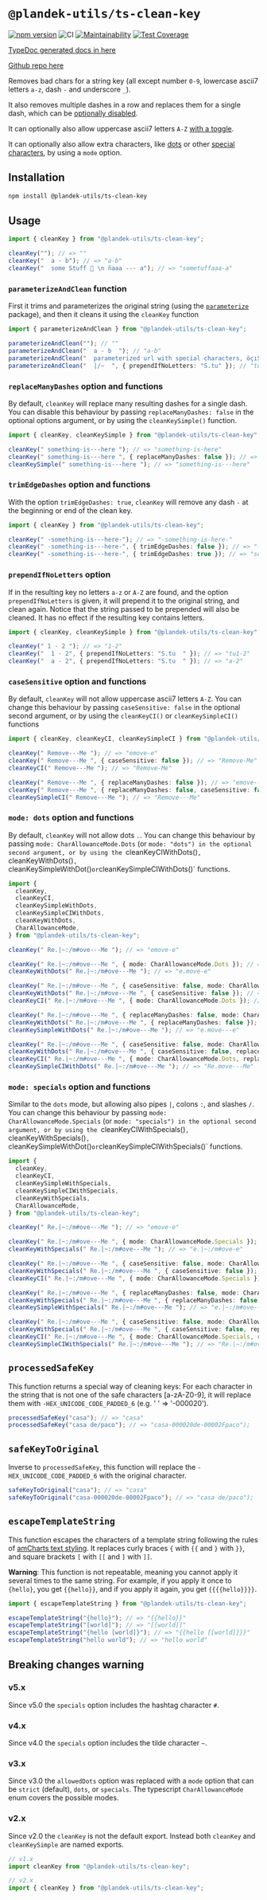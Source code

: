 # `@plandek-utils/ts-clean-key`

[![npm version](https://badge.fury.io/js/%40plandek-utils%2Fts-clean-key.svg)](https://badge.fury.io/js/%40plandek-utils%2Fts-clean-key)
![CI](https://github.com/github/plandek-utils/ts-clean-key/workflows/ci-master.yml/badge.svg)
[![Maintainability](https://api.codeclimate.com/v1/badges/0a2ee0323272ad4910b5/maintainability)](https://codeclimate.com/github/plandek-utils/ts-clean-key/maintainability)
[![Test Coverage](https://api.codeclimate.com/v1/badges/0a2ee0323272ad4910b5/test_coverage)](https://codeclimate.com/github/plandek-utils/ts-clean-key/test_coverage)

[TypeDoc generated docs in here](https://plandek-utils.github.io/ts-clean-key)

[Github repo here](https://github.com/plandek-utils/ts-clean-key)

Removes bad chars for a string key (all except number `0-9`, lowercase ascii7 letters `a-z`, dash `-` and underscore `_`).

It also removes multiple dashes in a row and replaces them for a single dash, which can be [optionally disabled](#replacemanydashes-option-and-functions).

It can optionally also allow uppercase ascii7 letters `A-Z` [with a toggle](#casesensitive-option-and-functions).

It can optionally also allow extra characters, like [dots](#mode-dots-option-and-functions) or other [special characters](#mode-specials-option-and-functions), by using a `mode` option.

## Installation

```bash
npm install @plandek-utils/ts-clean-key
```

## Usage

```typescript
import { cleanKey } from "@plandek-utils/ts-clean-key";

cleanKey(""); // => ""
cleanKey("  a - b"); // => "a-b"
cleanKey("  some Stuff 🚀 \n ñaaa --- a"); // => "sometuffaaa-a"
```

### `parameterizeAndClean` function

First it trims and parameterizes the original string (using the [`parameterize`](https://www.npmjs.com/package/parameterize) package), and then it cleans it using the `cleanKey` function

```typescript
import { parameterizeAndClean } from "@plandek-utils/ts-clean-key";

parameterizeAndClean(""); // ""
parameterizeAndClean("  a - b  "); // "a-b"
parameterizeAndClean("  parameterized url with special characters, öçıŞÇ  "); // "parameterized-url-with-special-characters-ocisc"
parameterizeAndClean("  |/~  ", { prependIfNoLetters: "S.tu" }); // "tu"
```

### `replaceManyDashes` option and functions

By default, `cleanKey` will replace many resulting dashes for a single dash. You can disable this behaviour by passing `replaceManyDashes: false` in the optional options argument, or by using the `cleanKeySimple()` function.

```typescript
import { cleanKey, cleanKeySimple } from "@plandek-utils/ts-clean-key";

cleanKey(" something-is---here "); // => "something-is-here"
cleanKey(" something-is---here ", { replaceManyDashes: false }); // => "something-is---here"
cleanKeySimple(" something-is---here "); // => "something-is---here"
```

### `trimEdgeDashes` option and functions

With the option `trimEdgeDashes: true`, `cleanKey` will remove any dash `-` at the beginning or end of the clean key.

```typescript
import { cleanKey } from "@plandek-utils/ts-clean-key";

cleanKey(" -something-is---here-"); // => "-something-is-here-"
cleanKey(" -something-is---here-", { trimEdgeDashes: false }); // => "-something-is-here-"
cleanKey(" -something-is---here-", { trimEdgeDashes: true }); // => "something-is-here"
```

### `prependIfNoLetters` option

If in the resulting key no letters `a-z` or `A-Z` are found, and the option `prependIfNoLetters` is given, it will prepend it to the original string, and clean again. Notice that the string passed to be prepended will also be cleaned. It has no effect if the resulting key contains letters.

```typescript
import { cleanKey, cleanKeySimple } from "@plandek-utils/ts-clean-key";

cleanKey(" 1 - 2 "); // => "1-2"
cleanKey("  1 - 2", { prependIfNoLetters: "S.tu  " }); // => "tu1-2"
cleanKey("  a - 2", { prependIfNoLetters: "S.tu  " }); // => "a-2"
```

### `caseSensitive` option and functions

By default, `cleanKey` will not allow uppercase ascii7 letters `A-Z`. You can change this behaviour by passing `caseSensitive: false` in the optional second argument, or by using the `cleanKeyCI()` or `cleanKeySimpleCI()` functions

```typescript
import { cleanKey, cleanKeyCI, cleanKeySimpleCI } from "@plandek-utils/ts-clean-key";

cleanKey(" Remove---Me "); // => "emove-e"
cleanKey(" Remove---Me ", { caseSensitive: false }); // => "Remove-Me"
cleanKeyCI(" Remove---Me "); // => "Remove-Me"

cleanKey(" Remove---Me ", { replaceManyDashes: false }); // => "emove---e"
cleanKey(" Remove---Me ", { replaceManyDashes: false, caseSensitive: false }); // => "Remove---Me"
cleanKeySimpleCI(" Remove---Me "); // => "Remove---Me"
```

### `mode: dots` option and functions

By default, `cleanKey` will not allow dots `.`. You can change this behaviour by passing `mode: CharAllowanceMode.Dots` (or `mode: "dots") in the optional second argument, or by using the `cleanKeyCIWithDots()`, `cleanKeyWithDots()`, `cleanKeySimpleWithDot()`or`cleanKeySimpleCIWithDots()` functions.

```typescript
import {
  cleanKey,
  cleanKeyCI,
  cleanKeySimpleWithDots,
  cleanKeySimpleCIWithDots,
  cleanKeyWithDots,
  CharAllowanceMode,
} from "@plandek-utils/ts-clean-key";

cleanKey(" Re.|~:/m#ove---Me "); // => "emove-e"

cleanKey(" Re.|~:/m#ove---Me ", { mode: CharAllowanceMode.Dots }); // => "e.move-e"
cleanKeyWithDots(" Re.|~:/m#ove---Me "); // => "e.move-e"

cleanKey(" Re.|~:/m#ove---Me ", { caseSensitive: false, mode: CharAllowanceMode.Dots }); // => "Re.move-Me"
cleanKeyWithDots(" Re.|~:/m#ove---Me ", { caseSensitive: false }); // => "Re.move-Me"
cleanKeyCI(" Re.|~:/m#ove---Me ", { mode: CharAllowanceMode.Dots }); // => "Re.move-Me"

cleanKey(" Re.|~:/m#ove---Me ", { replaceManyDashes: false, mode: CharAllowanceMode.Dots }); // => "e.move---e"
cleanKeyWithDots(" Re.|~:/m#ove---Me ", { replaceManyDashes: false }); // => "e.move---e"
cleanKeySimpleWithDots(" Re.|~:/m#ove---Me "); // => "e.move---e"

cleanKey(" Re.|~:/m#ove---Me ", { caseSensitive: false, mode: CharAllowanceMode.Dots, replaceManyDashes: false }); // => "Re.move---Me"
cleanKeyWithDots(" Re.|~:/m#ove---Me ", { caseSensitive: false, replaceManyDashes: false }); // => "Re.move---Me"
cleanKeyCI(" Re.|~:/m#ove---Me ", { mode: CharAllowanceMode.Dots, replaceManyDashes: false }); // => "Re.move---Me"
cleanKeySimpleCIWithDots(" Re.|~:/m#ove---Me "); // => "Re.move---Me"
```

### `mode: specials` option and functions

Similar to the `dots` mode, but allowing also pipes `|`, colons `:`, and slashes `/`.
You can change this behaviour by passing `mode: CharAllowanceMode.Specials` (or `mode: "specials") in the optional second argument, or by using the `cleanKeyCIWithSpecials()`, `cleanKeyWithSpecials()`, `cleanKeySimpleWithDot()`or`cleanKeySimpleCIWithSpecials()` functions.

```typescript
import {
  cleanKey,
  cleanKeyCI,
  cleanKeySimpleWithSpecials,
  cleanKeySimpleCIWithSpecials,
  cleanKeyWithSpecials,
  CharAllowanceMode,
} from "@plandek-utils/ts-clean-key";

cleanKey(" Re.|~:/m#ove---Me "); // => "emove-e"

cleanKey(" Re.|~:/m#ove---Me ", { mode: CharAllowanceMode.Specials }); // => "e.|~:/m#ove-e"
cleanKeyWithSpecials(" Re.|~:/m#ove---Me "); // => "e.|~:/m#ove-e"

cleanKey(" Re.|~:/m#ove---Me ", { caseSensitive: false, mode: CharAllowanceMode.Specials }); // => "Re.|~:/m#ove-Me"
cleanKeyWithSpecials(" Re.|~:/m#ove---Me ", { caseSensitive: false }); // => "Re.|~:/m#ove-Me"
cleanKeyCI(" Re.|~:/m#ove---Me ", { mode: CharAllowanceMode.Specials }); // => "Re.|~:/m#ove-Me"

cleanKey(" Re.|~:/m#ove---Me ", { replaceManyDashes: false, mode: CharAllowanceMode.Specials }); // => "e.|~:/m#ove---e"
cleanKeyWithSpecials(" Re.|~:/m#ove---Me ", { replaceManyDashes: false }); // => "e.|~:/m#ove---e"
cleanKeySimpleWithSpecials(" Re.|~:/m#ove---Me "); // => "e.|~:/m#ove---e"

cleanKey(" Re.|~:/m#ove---Me ", { caseSensitive: false, mode: CharAllowanceMode.Specials, replaceManyDashes: false }); // => "Re.|~:/m#ove---Me"
cleanKeyWithSpecials(" Re.|~:/m#ove---Me ", { caseSensitive: false, replaceManyDashes: false }); // => "Re.|~:/m#ove---Me"
cleanKeyCI(" Re.|~:/m#ove---Me ", { mode: CharAllowanceMode.Specials, replaceManyDashes: false }); // => "Re.|~:/m#ove---Me"
cleanKeySimpleCIWithSpecials(" Re.|~:/m#ove---Me "); // => "Re.|~:/m#ove---Me"
```

## `processedSafeKey`

This function returns a special way of cleaning keys: For each character in the string that is not one of the safe characters [a-zA-Z0-9], it will replace them with `-HEX_UNICODE_CODE_PADDED_6` (e.g. ' ' => '-000020').

```typescript
processedSafeKey("casa"); // => "casa"
processedSafeKey("casa de/paco"); // => "casa-000020de-00002Fpaco");
```

## `safeKeyToOriginal`

Inverse to `processedSafeKey`, this function will replace the `-HEX_UNICODE_CODE_PADDED_6` with the original character.

```typescript
safeKeyToOriginal("casa"); // => "casa"
safeKeyToOriginal("casa-000020de-00002Fpaco"); // => "casa de/paco");
```

## `escapeTemplateString`

This function escapes the characters of a template string following the rules of [amCharts text styling](https://www.amcharts.com/docs/v5/concepts/formatters/text-styling/#Escaping). It replaces curly braces `{` with `{{` and `}` with `}}`, and square brackets `[` with `[[` and `]` with `]]`.

**Warning**: This function is not repeatable, meaning you cannot apply it several times to the same string. For example, if you apply it once to `{hello}`, you get `{{hello}}`, and if you apply it again, you get `{{{{hello}}}}`.

```typescript
import { escapeTemplateString } from "@plandek-utils/ts-clean-key";

escapeTemplateString("{hello}"); // => "{{hello}}"
escapeTemplateString("[world]"); // => "[[world]]"
escapeTemplateString("{hello [world]}"); // => "{{hello [[world]]}}"
escapeTemplateString("hello world"); // => "hello world"
```

## Breaking changes warning

### v5.x

Since v5.0 the `specials` option includes the hashtag character `#`.

### v4.x

Since v4.0 the `specials` option includes the tilde character `~`.

### v3.x

Since v3.0 the `allowedDots` option was replaced with a `mode` option that can be `strict` (default), `dots`, or `specials`. The typescript `CharAllowanceMode` enum covers the possible modes.

### v2.x

Since v2.0 the `cleanKey` is not the default export. Instead both `cleanKey` and `cleanKeySimple` are named exports.

```typescript
// v1.x
import cleanKey from "@plandek-utils/ts-clean-key";

// v2.x
import { cleanKey } from "@plandek-utils/ts-clean-key";
```
